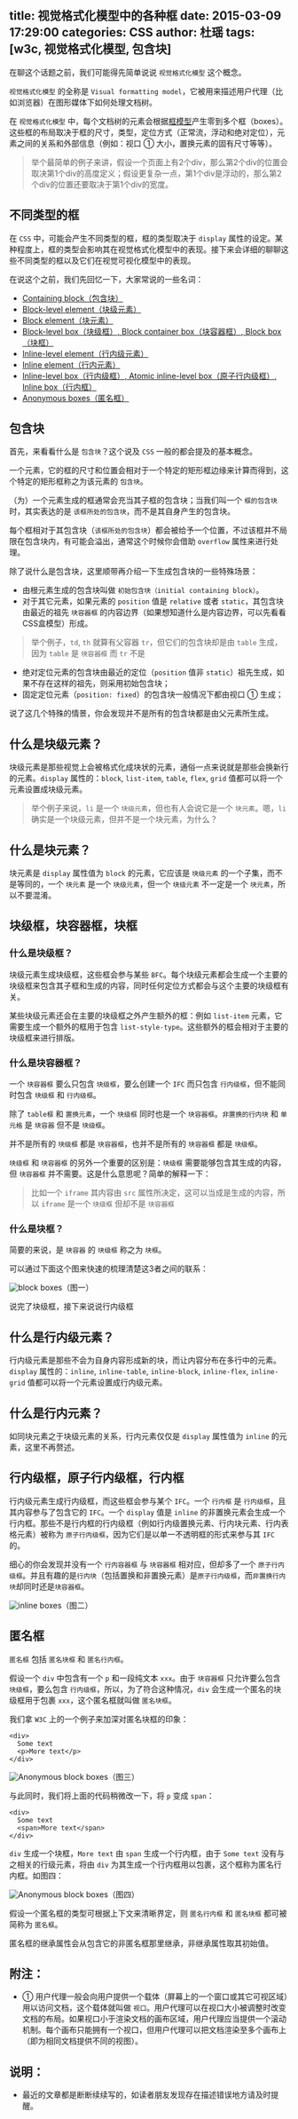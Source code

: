 title: 视觉格式化模型中的各种框
date: 2015-03-09 17:29:00
categories: CSS
author: 杜瑶
tags: [w3c, 视觉格式化模型, 包含块]
---

在聊这个话题之前，我们可能得先简单说说 `视觉格式化模型` 这个概念。

`视觉格式化模型` 的全称是 `Visual formatting model`，它被用来描述用户代理（比如浏览器）在图形媒体下如何处理文档树。

在 `视觉格式化模型` 中，每个文档树的元素会根据[框模型](http://www.w3.org/TR/CSS2/box.html)产生零到多个框（boxes）。这些框的布局取决于框的尺寸，类型，定位方式（正常流，浮动和绝对定位），元素之间的关系和外部信息（例如：视口 ① 大小，置换元素的固有尺寸等等）。

> 举个最简单的例子来讲，假设一个页面上有2个div，那么第2个div的位置会取决第1个div的高度定义；假设更复杂一点，第1个div是浮动的，那么第2个div的位置还要取决于第1个div的宽度。

## 不同类型的框

在 `CSS` 中，可能会产生不同类型的框，框的类型取决于 `display` 属性的设定。某种程度上，框的类型会影响其在视觉格式化模型中的表现。接下来会详细的聊聊这些不同类型的框以及它们在视觉可视化模型中的表现。

在说这个之前，我们先回忆一下，大家常说的一些名词：

<!--more-->

* [Containing block（包含块）](#containing-block)
* [Block-level element（块级元素）](#block-level-element)
* [Block element（块元素）](#block-element)
* [Block-level box（块级框）, Block container box（块容器框）, Block box（块框）](#block-boxes)
* [Inline-level element（行内级元素）](#inline-level-element)
* [Inline element（行内元素）](#inline-element)
* [Inline-level box（行内级框）, Atomic inline-level box（原子行内级框）, Inline box（行内框）](#inline-boxes)
* [Anonymous boxes（匿名框）](#anonymous-boxes)

<a name="containing-block"></a>
## 包含块

首先，来看看什么是 `包含块`？这个说及 `CSS` 一般的都会提及的基本概念。

一个元素，它的框的尺寸和位置会相对于一个特定的矩形框边缘来计算而得到，这个特定的矩形框称之为该元素的 `包含块`。

（为）一个元素生成的框通常会充当其子框的包含块；当我们叫一个 `框的包含块` 时，其实表达的是 `该框所处的包含块`，而不是其自身产生的包含块。

每个框相对于其包含块（`该框所处的包含块`）都会被给予一个位置，不过该框并不局限在包含块内，有可能会溢出，通常这个时候你会借助 `overflow` 属性来进行处理。

除了说什么是包含块，这里顺带再介绍一下生成包含块的一些特殊场景：

* 由根元素生成的包含块叫做 `初始包含块（initial containing block）`。
* 对于其它元素，如果元素的 `position` 值是 `relative` 或者 `static`，其包含块由最近的祖先 `块容器框` 的内容边界（如果想知道什么是内容边界，可以先看看CSS盒模型）形成。
> 举个例子，`td`, `th` 就算有父容器 `tr`，但它们的包含块却是由 `table` 生成，因为 `table` 是 `块容器框` 而 `tr` 不是

* 绝对定位元素的包含块由最近的定位（`position` 值非 `static`）祖先生成，如果不存在这样的祖先，则采用初始包含块；
* 固定定位元素（`position: fixed`）的包含块一般情况下都由视口 ① 生成；

说了这几个特殊的情景，你会发现并不是所有的包含块都是由父元素所生成。

<a name="block-level-element"></a>
## 什么是块级元素？

块级元素是那些视觉上会被格式化成块状的元素，通俗一点来说就是那些会换新行的元素。`display` 属性的：`block`, `list-item`, `table`, `flex`, `grid` 值都可以将一个元素设置成块级元素。

> 举个例子来说，`li` 是一个 `块级元素`，但也有人会说它是一个 `块元素`。嗯，`li` 确实是一个块级元素，但并不是一个块元素，为什么？

<a name="block-element"></a>
## 什么是块元素？

块元素是 `display` 属性值为 `block` 的元素，它应该是 `块级元素` 的一个子集，而不是等同的，一个 `块元素` 是一个 `块级元素`，但一个 `块级元素` 不一定是一个 `块元素`，所以不要混淆。

<a name="block-boxes"></a>
## 块级框，块容器框，块框

### 什么是块级框？

块级元素生成块级框，这些框会参与某些 `BFC`。每个块级元素都会生成一个主要的块级框来包含其子框和生成的内容，同时任何定位方式都会与这个主要的块级框有关。

某些块级元素还会在主要的块级框之外产生额外的框：例如 `list-item` 元素，它需要生成一个额外的框用于包含 `list-style-type`。这些额外的框会相对于主要的块级框来进行排版。

### 什么是块容器框？

一个 `块容器框` 要么只包含 `块级框`，要么创建一个 `IFC` 而只包含 `行内级框`，但不能同时包含 `块级框` 和 `行内级框`。

除了 `table框` 和 `置换元素`，一个 `块级框` 同时也是一个 `块容器框`。`非置换的行内块` 和 `单元格` 是 `块容器` 但不是 `块级框`。

并不是所有的 `块级框` 都是 `块容器框`，也并不是所有的 `块容器框` 都是 `块级框`。

`块级框` 和 `块容器框` 的另外一个重要的区别是：`块级框` 需要能够包含其生成的内容，但 `块容器框` 并不需要。这是什么意思呢？简单的解释一下：

> 比如一个 `iframe` 其内容由 `src` 属性所决定，这可以当成是生成的内容，所以 `iframe` 是一个 `块级框` 但却不是 `块容器框`

### 什么是块框？

简要的来说，是 `块容器` 的 `块级框` 称之为 `块框`。

可以通过下面这个图来快速的梳理清楚这3者之间的联系：

![block boxes](../../../../../image/boxes/block-boxes.png)（图一）

说完了块级框，接下来说说行内级框

<a name="inline-level-element"></a>
## 什么是行内级元素？

行内级元素是那些不会为自身内容形成新的块，而让内容分布在多行中的元素。`display` 属性的：`inline`, `inline-table`, `inline-block`, `inline-flex`, `inline-grid` 值都可以将一个元素设置成行内级元素。

<a name="inline-element"></a>
## 什么是行内元素？

如同块元素之于块级元素的关系，行内元素仅仅是 `display` 属性值为 `inline` 的元素，这里不再赘述。

<a name="inline-boxes"></a>
## 行内级框，原子行内级框，行内框

行内级元素生成行内级框，而这些框会参与某个 `IFC`。一个 `行内框` 是 `行内级框`，且其内容参与了包含它的 `IFC`。一个 `display` 值是 `inline` 的非置换元素会生成一个行内框。那些不是行内框的行内级框（例如行内级置换元素、行内块元素、行内表格元素）被称为 `原子行内级框`，因为它们是以单一不透明框的形式来参与其 `IFC` 的。

细心的你会发现并没有一个 `行内容器框` 与 `块容器框` 相对应，但却多了一个 `原子行内级框`。并且有趣的是`行内块`（包括置换和非置换元素）是`原子行内级框`，而`非置换行内块`却同时还是`块容器框`。

![inline boxes](../../../../../image/boxes/inline-boxes.png)（图二）

<a name="anonymous-boxes"></a>
## 匿名框

`匿名框` 包括 `匿名块框` 和 `匿名行内框`。

假设一个 `div` 中包含有一个 `p` 和一段纯文本 `xxx`。由于 `块容器框` 只允许要么包含 `块级框`，要么包含 `行内级框`，所以，为了符合这种情况，`div` 会生成一个匿名的块级框用于包裹 `xxx`，这个匿名框就叫做 `匿名块框`。

我们拿 `W3C` 上的一个例子来加深对匿名块框的印象：

```
<div>
  Some text
  <p>More text</p>
</div>
```

![Anonymous block boxes](http://www.w3.org/TR/CSS2/images/anon-block.png)（图三）

与此同时，我们将上面的代码稍微改一下，将 `p` 变成 `span`：

```
<div>
  Some text
  <span>More text</span>
</div>
```

`div` 生成一个块框，`More text` 由 `span` 生成一个行内框，由于 `Some text` 没有与之相关的行级元素，将由 `div` 为其生成一个行内框用以包裹，这个框称为匿名行内框。如图四：

![Anonymous block boxes](../../../../../image/boxes/anon-inline.png)（图四）

假设一个匿名框的类型可根据上下文来清晰界定，则 `匿名行内框` 和 `匿名块框` 都可被简称为 `匿名框`。

匿名框的继承属性会从包含它的非匿名框那里继承，非继承属性取其初始值。

## 附注：

* ① 用户代理一般会向用户提供一个载体（屏幕上的一个窗口或其它可视区域）用以访问文档，这个载体就叫做 `视口`。用户代理可以在视口大小被调整时改变文档的布局。如果视口小于渲染文档的画布区域，用户代理应当提供一个滚动机制。每个画布只能拥有一个视口，但用户代理可以把文档渲染至多个画布上（即为相同文档提供不同的视图）。

## 说明：

* 最近的文章都是断断续续写的，如读者朋友发现存在描述错误地方请及时提醒。